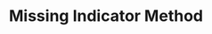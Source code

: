 ---
title: Missing Indicator Method
description: Introduces Selective MIM (SMIM), a novel method for dealing with missing data.
img: assets/img/project_preview/missing-data.png
importance: 1
category: projects
arxiv: 2211.09259
code: https://github.com/mvanness354/missing_indicator_method
---